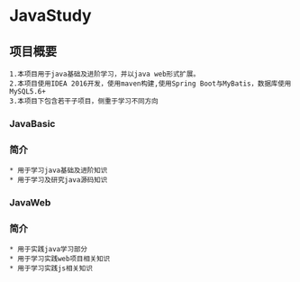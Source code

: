 # JavaStudy

## 项目概要
    1.本项目用于java基础及进阶学习，并以java web形式扩展。
    2.本项目使用IDEA 2016开发，使用maven构建,使用Spring Boot与MyBatis，数据库使用MySQL5.6+
    3.本项目下包含若干子项目，侧重于学习不同方向
 
 ### JavaBasic
 
 ### 简介
    * 用于学习java基础及进阶知识
    * 用于学习及研究java源码知识
 ### JavaWeb
 
 ### 简介
    * 用于实践java学习部分
    * 用于学习实践web项目相关知识
    * 用于学习实践js相关知识
